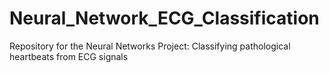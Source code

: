 # Neural_Network_ECG_Classification
Repository for the Neural Networks Project: Classifying pathological heartbeats from ECG signals
